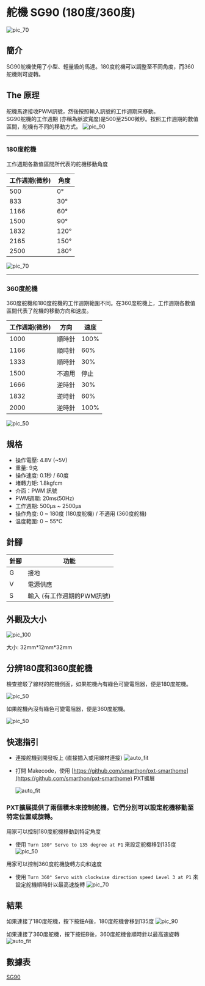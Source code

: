 # 舵機 SG90 (180度/360度)

![pic_70](images/servo_0.jpg)
## 簡介
SG90舵機使用了小型、輕量級的馬達。180度舵機可以調整至不同角度，而360舵機則可旋轉。
<P>


## The 原理
舵機馬達接收PWM訊號，然後按照輸入訊號的工作週期來移動。<BR>
SG90舵機的工作週期 (亦稱為脈波寬度)是500至2500微秒。按照工作週期的數值區間，舵機有不同的移動方式。
![pic_90](images/servo_1.png)

<HR>

### 180度舵機

工作週期各數值區間所代表的舵機移動角度<BR>

|工作週期(微秒)|角度|
|--|--|
|500|0°|
|833|30°|
|1166|60°|
|1500|90°|
|1832|120°|
|2165|150°|
|2500|180°|

![pic_70](images/servo_2.gif)

<HR>

### 360度舵機

360度舵機和180度舵機的工作週期範圍不同。在360度舵機上，工作週期各數值區間代表了舵機的移動方向和速度。<BR>

|工作週期(微秒)|方向|速度|
|--|--|--|
|1000|順時針|100%|
|1166|順時針|60%|
|1333|順時針|30%|
|1500|不適用|停止|
|1666|逆時針|30%|
|1832|逆時針|60%|
|2000|逆時針|100%|

![pic_50](images/servo_3.gif)


## 規格
* 操作電壓: 4.8V (~5V)
* 重量: 9克
* 操作速度: 0.1秒 / 60度
* 堵轉力矩: 1.8kgfcm
* 介面：PWM 訊號
* PWM週期: 20ms(50Hz)
* 工作週期: 500µs ~ 2500µs
* 操作角度: 0 ~ 180度 (180度舵機) / 不適用 (360度舵機)
* 温度範圍: 0 ~ 55°C


## 針腳

|針腳|功能|
|--|--|
|G|接地|
|V|電源供應|
|S|輸入 (有工作週期的PWM訊號)|

## 外觀及大小
![pic_100](images/servo_4.png)

大小: 32mm\*12mm\*32mm

## 分辨180度和360度舵機
檢查接駁了線材的舵機側面，如果舵機內有綠色可變電阻器，便是180度舵機。

![pic_50](images/servo_5.jpg)

如果舵機內沒有綠色可變電阻器，便是360度舵機。

![pic_50](images/servo_6.jpg)



## 快速指引

* 連接舵機到開發板上 (直接插入或用線材連接)
![auto_fit](images/servo_7.png)<P>

* 打開 Makecode，使用 [https://github.com/smarthon/pxt-smarthome](https://github.com/smarthon/pxt-smarthome) PXT擴展 <P>
![auto_fit](images/servo_8.png)<P>

<H3>PXT擴展提供了兩個積木來控制舵機，它們分別可以設定舵機移動至特定位置或旋轉。</H3><P>

用家可以控制180度舵機移動到特定角度

* 使用 `Turn 180° Servo to 135 degree at P1` 來設定舵機移到135度
![pic_50](images/servo_9.png)

用家可以控制360度舵機旋轉方向和速度

* 使用 `Turn 360° Servo with clockwise direction speed Level 3 at P1` 來設定舵機順時針以最高速旋轉
![pic_70](images/servo_10.png)

## 結果
如果連接了180度舵機，按下按鈕A後，180度舵機會移到135度
![pic_90](images/servo_11.jpg)

如果連接了360度舵機，按下按鈕B後，360度舵機會順時針以最高速旋轉
![auto_fit](images/servo_12.gif)


## 數據表
[SG90](https://content.instructables.com/ORIG/FA2/O1SS/J7ARLNBW/FA2O1SSJ7ARLNBW.pdf)
